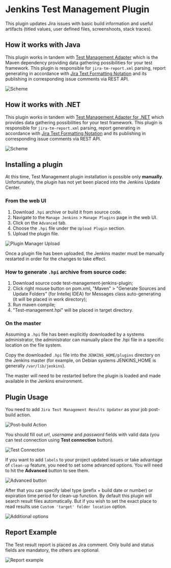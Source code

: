 # Jenkins Test Management Plugin
This plugin updates Jira issues with basic build information and useful artifacts (titled values, user defined files, screenshoots, stack traces).

## How it works with Java

This plugin works in tandem with [Test Management Adapter] which is the Maven dependency providing data gathering possibilities for your test framework. This plugin is responsible for `jira-tm-report.xml` parsing, report generating in accordance with [Jira Text Formatting Notation] and its publishing in corresponding issue comments via REST API.

![Scheme](/images/readme_main_scheme.jpg)

## How it works with .NET

This plugin works in tandem with [Test Management Adapter for .NET] which provides data gathering possibilities for your test framework. This plugin is responsible for `jira-tm-report.xml` parsing, report generating in accordance with [Jira Text Formatting Notation] and its publishing in corresponding issue comments via REST API.

![Scheme](/images/readme_main_scheme_NET.jpg)

## Installing a plugin

At this time, Test Management plugin installation is possible only **manually**. Unfortunately, the plugin has not yet been placed into the Jenkins Update Center.

### From the web UI

1. Download `.hpi` archive or build it from source code.
1. Navigate to the `Manage Jenkins` > `Manage Plugins` page in the web UI.
1. Click on the `Advanced` tab.
1. Choose the `.hpi` file under the `Upload Plugin` section.
1. Upload the plugin file.

![Plugin Manager Upload](https://jenkins.io/doc/book/resources/managing/plugin-manager-upload.png)

Once a plugin file has been uploaded, the Jenkins master must be manually restarted in order for the changes to take effect.

### How to generate `.hpi` archive from source code:

1. Download source code test-management-jenkins-plugin;
2. Click right mouse button on pom.xml, "Maven" > "Generate Sources and Update Folders" (for Intellej IDEA) for Messages class auto-generating (it will be placed in work directory);
3. Run maven compile;
4. "Test-management.hpi" will be placed in target directory.

### On the master

Assuming a `.hpi` file has been explicitly downloaded by a systems administrator, the administrator can manually place the .hpi file in a specific location on the file system.

Copy the downloaded `.hpi` file into the `JENKINS_HOME/plugins` directory on the Jenkins master (for example, on Debian systems JENKINS_HOME is generally `/var/lib/jenkins`).

The master will need to be restarted before the plugin is loaded and made available in the Jenkins environment.

## Plugin Usage

You need to add `Jira Test Management Results Updater` as your job post-build action. 

![Post-build Action](/images/readme_file_00.jpg)

You should fill out _url_, _username_ and _password_ fields with valid data (you can test connection using **Test connection** button). 

![Test Connection](/images/readme_file_01.jpg)

If you want to add `labels` to your project updated issues or take advantage of `clean-up` feature, you 
need to set some advanced options. You will need to hit the **Advanced** button to see them.

![Advanced button](/images/readme_file_02.jpg)

After that you can specify label type (prefix + build date or number) or expiration time period for clean-up function.
By default this plugin will search result files automatically. But if you wish to set the exact place to read results use `Custom 'target' folder location` option.

![Additional options](/images/post-build-action-full.jpg)

## Report Example

The Test result report is placed as Jira comment. Only build and status fields are mandatory, the others are optional. 

![Report example](/images/readme_file_04.jpg)

[Test Management Adapter]: https://github.com/teo-rakan/test-management-adapter.git
[Test Management Adapter for .NET]: https://git.epam.com/Ivan_Zakhartchouk/test-management-nadapter
[Jira Text Formatting Notation]: https://jira.atlassian.com/secure/WikiRendererHelpAction.jspa?section=all


